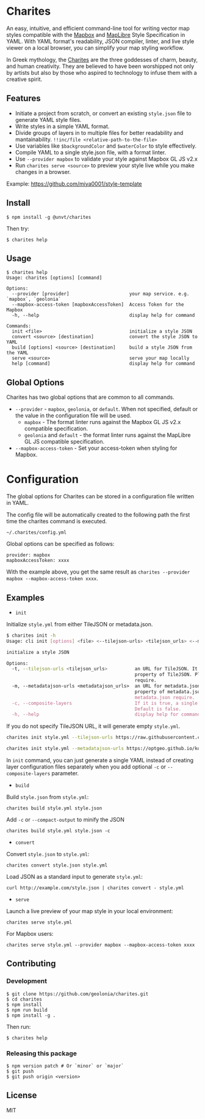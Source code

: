 # Charites

An easy, intuitive, and efficient command-line tool for writing vector map styles compatible with the [Mapbox](https://docs.mapbox.com/mapbox-gl-js/style-spec/) and [MapLibre](https://maplibre.org/maplibre-gl-js-docs/style-spec/) Style Specification in YAML.
With YAML format's readability, JSON compiler, linter, and live style viewer on a local browser, you can simplify your map styling workflow.

In Greek mythology, the [Charites](https://en.wikipedia.org/wiki/Charites) are the three goddesses of charm, beauty, and human creativity. They are believed to have been worshipped not only by artists but also by those who aspired to technology to infuse them with a creative spirit.

## Features

- Initiate a project from scratch, or convert an existing `style.json` file to generate YAML style files.
- Write styles in a simple YAML format.
- Divide groups of layers in to multiple files for better readability and mantainability. `!!inc/file <relative-path-to-the-file>`
- Use variables like `$backgroundColor` and `$waterColor` to style effectively.
- Compile YAML to a single style.json file, with a format linter.
- Use `--provider mapbox` to validate your style against Mapbox GL JS v2.x
- Run `charites serve <source>` to preview your style live while you make changes in a browser.

Example: https://github.com/miya0001/style-template

## Install

```
$ npm install -g @unvt/charites
```

Then try:

```
$ charites help
```

## Usage

```
$ charites help
Usage: charites [options] [command]

Options:
  --provider [provider]                      your map service. e.g. `mapbox`, `geolonia`
  --mapbox-access-token [mapboxAccessToken]  Access Token for the Mapbox
  -h, --help                                 display help for command

Commands:
  init <file>                                initialize a style JSON
  convert <source> [destination]             convert the style JSON to YAML
  build [options] <source> [destination]     build a style JSON from the YAML
  serve <source>                             serve your map locally
  help [command]                             display help for command
```

## Global Options

Charites has two global options that are common to all commands.

- `--provider` - `mapbox`, `geolonia`, or `default`. When not specified, default or the value in the configuration file will be used.
    - `mapbox` - The format linter runs against the Mapbox GL JS v2.x compatible specification.
    - `geolonia` and `default` - the format linter runs against the MapLibre GL JS compatible specification.
- `--mapbox-access-token` - Set your access-token when styling for Mapbox.

# Configuration

The global options for Charites can be stored in a configuration file written in YAML.

The config file will be automatically created to the following path the first time the charites command is executed.

```
~/.charites/config.yml
```

Global options can be specified as follows:


```
provider: mapbox
mapboxAccessToken: xxxx
```

With the example above, you get the same result as `charites --provider mapbox --mapbox-access-token xxxx`.

## Examples

- `init`

Initialize `style.yml` from either TileJSON or metadata.json.

```bash
$ charites init -h
Usage: cli init [options] <file> <--tilejson-urls> <tilejson_urls> <--metadatajson-urls> <metadatajson_urls> <--composite-layers>

initialize a style JSON

Options:
  -t, --tilejson-urls <tilejson_urls>          an URL for TileJSON. It will create empty layers from vector_layers
                                               property of TileJSON. Please use comma (,) in case multiple TileJSONs
                                               require.
  -m, --metadatajson-urls <metadatajson_urls>  an URL for metadata.json. It will create empty layers from vector_layers
                                               property of metadata.json. Please use comma (,) in case multiple
                                               metadata.json require.
  -c, --composite-layers                       If it is true, a single YAML will be generated with multiple layers.
                                               Default is false.
  -h, --help                                   display help for command
```

If you do not specify TileJSON URL, it will generate empty `style.yml`.

```bash
charites init style.yml --tilejson-urls https://raw.githubusercontent.com/mapbox/tilejson-spec/master/3.0.0/example/osm.json
```

```bash
charites init style.yml --metadatajson-urls https://optgeo.github.io/kokoromi-rw/zxy/metadata.json
```

In `init` command, you can just generate a single YAML instead of creating layer configuration files separately when you add optional `-c` or `--composite-layers` parameter.

- `build`

Build `style.json` from `style.yml`:

```
charites build style.yml style.json
```

Add `-c` or `--compact-output` to minify the JSON

```
charites build style.yml style.json -c
```

- `convert`

Convert `style.json` to `style.yml`:

```
charites convert style.json style.yml
```

Load JSON as a standard input to generate `style.yml`:

```
curl http://example.com/style.json | charites convert - style.yml
```

- `serve`

Launch a live preview of your map style in your local environment:

```
charites serve style.yml
```

For Mapbox users:

```
charites serve style.yml --provider mapbox --mapbox-access-token xxxx
```

## Contributing

### Development

```
$ git clone https://github.com/geolonia/charites.git
$ cd charites
$ npm install
$ npm run build
$ npm install -g .
```
Then run:

```
$ charites help
```

### Releasing this package

```
$ npm version patch # Or `minor` or `major`
$ git push
$ git push origin <version>
```

## License

MIT
